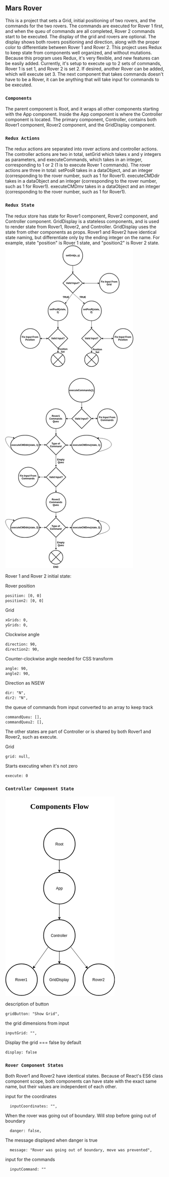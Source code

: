 ## Mars Rover

This is a project that sets a Grid, initial positioning of two rovers, and the commands for the two rovers. The commands are executed for Rover 1 first, and when the queu of commands are all completed, Rover 2 commands start to be executed. The display of the grid and rovers are optional. The display shows both rovers positioning and direction, along with the proper color to differentiate between Rover 1 and Rover 2. This project uses Redux to keep state from components well organized, and without mutations. Because this program uses Redux, it's very flexible, and new features can be easily added. Currently, it's setup to execute up to 2 sets of commands, Rover 1 is set 1, and Rover 2 is set 2. If desired, another Rover can be added, which will execute set 3. The next component that takes commands doesn't have to be a Rover, it can be anything that will take input for commands to be executed.

### `Components`

The parent component is Root, and it wraps all other components starting with the App component. Inside the App component is where the Controller component is located. The primary component, Controller, contains both Rover1 component, Rover2 component, and the GridDisplay component.

### `Redux Actions`

The redux actions are separated into rover actions and controller actions.
The controller actions are two in total, setGrid which takes x and y integers as parameters, and executeCommands, which takes in an integer, corresponding to 1 or 2 (1 is to execute Rover 1 commands).
The rover actions are three in total:
setPosR takes in a dataObject, and an integer (corresponding to the rover number, such as 1 for Rover1).
executeCMDdir takes in a dataObject and an integer (corresponding to the rover number, such as 1 for Rover1).
executeCMDmv takes in a dataObject and an integer (corresponding to the rover number, such as 1 for Rover1).

### `Redux State`

The redux store has state for Rover1 component, Rover2 component, and Controller component. GridDisplay is a stateless components, and is used to render state from Rover1, Rover2, and Controller. GridDisplay uses the state from other components as props.
Rover1 and Rover2 have identical state naming, but differentiate only by the ending integer on the name. For example, state "position" is Rover 1 state, and "position2" is Rover 2 state.
![alt text](src/ReduxFlow.png)

Rover 1 and Rover 2 initial state:

Rover position

    position: [0, 0]
    position2: [0, 0]

Grid

    xGrids: 0,
    yGrids: 0,

Clockwise angle

    direction: 90,
    direction2: 90,

Counter-clockwise angle
needed for CSS transform

    angle: 90,
    angle2: 90,

Direction as NSEW

    dir: "N",
    dir2: "N",

the queue of commands from input
converted to an array to keep track

    commandQueu: [],
    commandQueu2: [],

The other states are part of Controller or is shared by both Rover1 and Rover2, such as execute.

Grid

    grid: null,

Starts executing when it's not zero

    execute: 0

### `Controller Component State`

![alt text](src/ComponentFlow.png)

description of button

    gridButton: "Show Grid",

the grid dimensions from input

    inputGrid: "",

Display the grid === false by default

    display: false

### `Rover Component States`

Both Rover1 and Rover2 have identical states. Because of React's ES6 class component scope, both components can have state with the exact same name, but their values are independent of each other.

input for the coordinates

      inputCoordinates: "",

When the rover was going out of boundary.
Will stop before going out of boundary

      danger: false,

The message displayed when danger is true

      message: "Rover was going out of boundary, move was prevented",

input for the commands

      inputCommand: ""
